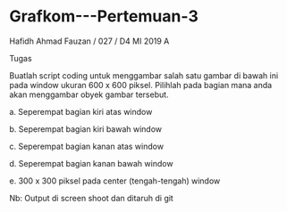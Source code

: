 # Grafkom---Pertemuan-3
Hafidh Ahmad Fauzan / 027 / D4 MI 2019 A


Tugas

Buatlah script coding untuk menggambar salah satu gambar di bawah ini pada window ukuran 600 x 600 piksel. 
Pilihlah pada bagian mana anda akan menggambar obyek gambar tersebut.

a. Seperempat bagian kiri atas window

b. Seperempat bagian kiri bawah window

c. Seperempat bagian kanan atas window

d. Seperempat bagian kanan bawah window

e. 300 x 300 piksel pada center (tengah-tengah) window

Nb: Output di screen shoot dan ditaruh di git
